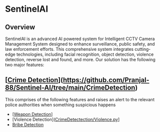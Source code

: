 # SentinelAI 

## Overview

SentinelAI is an advanced AI powered system for Intelligent CCTV Camera Management System designed to enhance surveillance, public safety, and law enforcement efforts. This comprehensive system integrates cutting-edge technologies, including facial recognition, object detection, violence detection, reverse lost and found, and more. Our solution has the following two major features:


## [[Crime Detection](CrimeDetectection)](https://github.com/Pranjal-88/Sentinel-AI/tree/main/CrimeDetection)

This comprises of the following features and raises an alert to the relevant police authorities when something suspicious happens 

- [[Weapon Detection](https://github.com/Pranjal-88/Sentinel-AI/tree/main/CrimeDetection/Violence_Detection)]
- [Violence Detection]([CrimeDetectection/Violence.py](https://github.com/Pranjal-88/Sentinel-AI/tree/main/CrimeDetection/Violence_Detection)]
- [Bribe Detection](CrimeDetectection/BribeDetection.py)

